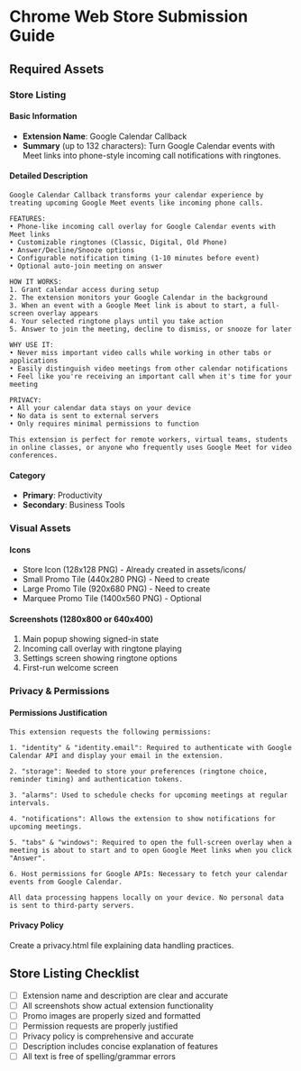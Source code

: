 # Chrome Web Store Submission Guide

## Required Assets

### Store Listing

#### Basic Information
- **Extension Name**: Google Calendar Callback
- **Summary** (up to 132 characters): 
  Turn Google Calendar events with Meet links into phone-style incoming call notifications with ringtones.

#### Detailed Description
```
Google Calendar Callback transforms your calendar experience by treating upcoming Google Meet events like incoming phone calls.

FEATURES:
• Phone-like incoming call overlay for Google Calendar events with Meet links
• Customizable ringtones (Classic, Digital, Old Phone)
• Answer/Decline/Snooze options
• Configurable notification timing (1-10 minutes before event)
• Optional auto-join meeting on answer

HOW IT WORKS:
1. Grant calendar access during setup
2. The extension monitors your Google Calendar in the background
3. When an event with a Google Meet link is about to start, a full-screen overlay appears
4. Your selected ringtone plays until you take action
5. Answer to join the meeting, decline to dismiss, or snooze for later

WHY USE IT:
• Never miss important video calls while working in other tabs or applications
• Easily distinguish video meetings from other calendar notifications
• Feel like you're receiving an important call when it's time for your meeting

PRIVACY:
• All your calendar data stays on your device
• No data is sent to external servers
• Only requires minimal permissions to function

This extension is perfect for remote workers, virtual teams, students in online classes, or anyone who frequently uses Google Meet for video conferences.
```

#### Category
- **Primary**: Productivity
- **Secondary**: Business Tools

### Visual Assets

#### Icons
- Store Icon (128x128 PNG) - Already created in assets/icons/
- Small Promo Tile (440x280 PNG) - Need to create
- Large Promo Tile (920x680 PNG) - Need to create
- Marquee Promo Tile (1400x560 PNG) - Optional

#### Screenshots (1280x800 or 640x400)
1. Main popup showing signed-in state
2. Incoming call overlay with ringtone playing
3. Settings screen showing ringtone options
4. First-run welcome screen

### Privacy & Permissions

#### Permissions Justification
```
This extension requests the following permissions:

1. "identity" & "identity.email": Required to authenticate with Google Calendar API and display your email in the extension.

2. "storage": Needed to store your preferences (ringtone choice, reminder timing) and authentication tokens.

3. "alarms": Used to schedule checks for upcoming meetings at regular intervals.

4. "notifications": Allows the extension to show notifications for upcoming meetings.

5. "tabs" & "windows": Required to open the full-screen overlay when a meeting is about to start and to open Google Meet links when you click "Answer".

6. Host permissions for Google APIs: Necessary to fetch your calendar events from Google Calendar.

All data processing happens locally on your device. No personal data is sent to third-party servers.
```

#### Privacy Policy
Create a privacy.html file explaining data handling practices.

## Store Listing Checklist

- [ ] Extension name and description are clear and accurate
- [ ] All screenshots show actual extension functionality
- [ ] Promo images are properly sized and formatted
- [ ] Permission requests are properly justified
- [ ] Privacy policy is comprehensive and accurate
- [ ] Description includes concise explanation of features
- [ ] All text is free of spelling/grammar errors
